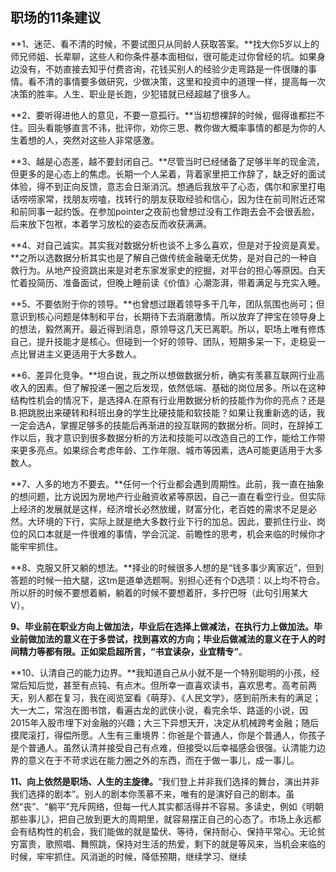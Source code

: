 ## 职场的11条建议

**1、迷茫、看不清的时候，不要试图只从同龄人获取答案。**找大你5岁以上的师兄师姐、长辈聊，这些人和你条件基本面相似，很可能走过你曾经的坑。如果身边没有，不妨直接去知乎付费咨询，花钱买别人的经验少走弯路是一件很赚的事情。看不清的事情要多做研究，少做决策，这里和投资中的道理一样，提高每一次决策的胜率。人生、职业是长跑，少犯错就已经超越了很多人。



**2、要听得进他人的意见，不要一意孤行。**当初想裸辞的时候，倔得谁都拦不住。回头看能够直言不讳，批评你，劝你三思、教你做大概率事情的都是为你的人生着想的人，突然对这些人非常感激。



**3、越是心态差，越不要封闭自己。**尽管当时已经储备了足够半年的现金流，但更多的是心态上的焦虑。长期一个人呆着，背着家里把工作辞了，缺乏好的面试体验，得不到正向反馈，意志会日渐消沉。想通后我放平了心态，偶尔和家里打电话唠唠家常，找朋友唠嗑，找转行的朋友获取经验和信心，因为住在前司附近还常和前同事一起约饭。在参加pointer之夜前也曾想过没有工作跑去会不会很丢脸，后来放下包袱，本着学习放松的姿态反而收获满满。





**4、对自己诚实。其实我对数据分析也谈不上多么喜欢，但是对于投资是真爱。**之所以选数据分析其实也是了解自己做传统金融毫无优势，是对自己的一种自救行为。从地产投资跳出来是对老东家发家史的挖掘，对平台的担心等原因。白天忙着投简历、准备面试，但晚上睡前读《价值》心潮澎湃，带着满足与充实入睡。





**5、不要依附于你的领导。**也曾想过跟着领导多干几年，团队氛围也尚可；但意识到核心问题是体制和平台，长期待下去消磨激情。所以放弃了押宝在领导身上的想法，毅然离开。最近得到消息，原领导这几天已离职。所以，职场上唯有修炼自己，提升技能才是核心。但碰到一个好的领导、团队，短期多呆一下，走稳妥一点比冒进主义更适用于大多数人。





**6、差异化竞争。**坦白说，我之所以想做数据分析，确实有羡慕互联网行业高收入的因素。但了解投递一圈之后发现，依然低端、基础的岗位居多。所以在这种结构性机会的情况下，是选择A.在原有行业用数据分析的技能作为你的亮点？还是B.把跳脱出来硬转和科班出身的学生比硬技能和软技能？如果让我重新选的话，我一定会选A，掌握足够多的技能后再渐进的投互联网的数据分析。同时，在辞掉工作以后，我才意识到很多数据分析的方法和技能可以改造自己的工作，能给工作带来更多亮点。如果综合考虑年龄、工作年限、城市等因素，选A可能更适用于大多数人。





**7、人多的地方不要去。**任何一个行业都会遇到周期性。此前，我一直在抽象的想问题，比方说因为房地产行业融资收紧等原因，自己一直在看空行业。但实际上经济的发展就是这样，经济增长必然放缓，财富分化，老百姓的需求不足是必然。大环境的下行，实际上就是绝大多数行业下行的加总。因此，要抓住行业、岗位的风口本就是一件很难的事情，学会沉淀、前瞻性的思考，机会来临的时候你才能牢牢抓住。





**8、克服又肝又躺的想法。**择业的时候很多人想的是“钱多事少离家近”，但到答题的时候一拍大腿，这tm是道单选题啊。别担心还有个D选项：以上均不符合。所以肝的时候不要想着躺，躺着的时候不要想着肝，多拧巴呀（此句引用某大V）。





**9、毕业前在职业方向上做加法，毕业后在选择上做减法，在执行力上做加法。**毕业前做加法的意义在于多尝试，找到喜欢的方向；毕业后做减法的意义在于人的时间精力等都有限。正如梁启超所言，**“书宜读杂，业宜精专”**。





**10、认清自己的能力边界。**我知道自己从小就不是一个特别聪明的小孩，经常后知后觉，甚至有点钝、有点木。但所幸一直喜欢读书，喜欢思考。高考前两天，别人都在复习，我在阅览室看《萌芽》、《人民文学》，感到前所未有的满足；大一大二，常泡在图书馆，看遍古龙的武侠小说，看完余华、路遥的小说，因2015年入股市埋下对金融的兴趣；大三下异想天开，决定从机械跨考金融；随后摸爬滚打，得偿所愿。人生有三重境界：你爸是个普通人，你是个普通人，你孩子是个普通人。虽然认清并接受自己有点难，但接受以后幸福感会很强。认清能力边界的意义在于不苛求远在能力圈之外的东西，而在于做一事儿，成一事儿。



**11、向上依然是职场、人生的主旋律。**“我们登上并非我们选择的舞台，演出并非我们选择的剧本”。别人的剧本你羡慕不来，唯有的是演好自己的剧本。虽然“丧”、“躺平”充斥网络，但每一代人其实都活得并不容易。多读史，例如《明朝那些事儿》，把自己放到更大的周期里，就容易摆正自己的心态了。市场上永远都会有结构性的机会，我们能做的就是蛰伏、等待，保持耐心、保持平常心。无论贫穷富贵，歌照唱、舞照跳，保持对生活的热爱，剩下的就是等风来，当机会来临的时候，牢牢抓住。风消逝的时候，降低预期，继续学习、继续